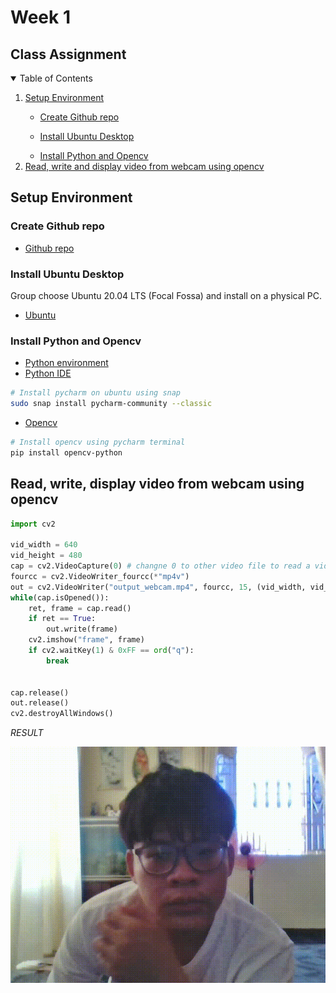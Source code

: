 # Week 1
## Class Assignment


<details open="open">
  <summary>Table of Contents</summary>
  <ol>
    <li><a href="#Setup Environment">Setup Environment</a></li>
        <ul>
            <li><a href="#Create Github repo">Create Github repo</a></li>
        </ul>
        <ul>
            <li><a href="#Install Ubuntu Desktop">Install Ubuntu Desktop</a></li>
        </ul>
        <ul>
            <li><a href="#Install Python and Opencv">Install Python and Opencv</a></li>
        </ul>
    <li><a href="#Read, write and display video from webcam using opencv">Read, write and display video from webcam using opencv</a></li>
  </ol>
</details>


## Setup Environment
### Create Github repo

* [Github repo](https://github.com/tienbao08/LMAOFPGA)

### Install Ubuntu Desktop

Group choose Ubuntu 20.04 LTS (Focal Fossa) and install on a physical PC.
* [Ubuntu](https://ubuntu.com/download/desktop)

<!-- Install Python and Opencv -->
### Install Python and Opencv

* [Python environment](https://www.python.org/downloads/)
* [Python IDE](https://www.jetbrains.com/pycharm/download/#section=linux)

```sh
# Install pycharm on ubuntu using snap
sudo snap install pycharm-community --classic
```
* [Opencv](https://pypi.org/project/opencv-python/)
```sh
# Install opencv using pycharm terminal
pip install opencv-python
```


## Read, write, display video from webcam using opencv
```python
import cv2

vid_width = 640
vid_height = 480
cap = cv2.VideoCapture(0) # changne 0 to other video file to read a video
fourcc = cv2.VideoWriter_fourcc(*"mp4v")
out = cv2.VideoWriter("output_webcam.mp4", fourcc, 15, (vid_width, vid_height))
while(cap.isOpened()):
    ret, frame = cap.read()
    if ret == True:
        out.write(frame)
    cv2.imshow("frame", frame)
    if cv2.waitKey(1) & 0xFF == ord("q"):
        break


cap.release()
out.release()
cv2.destroyAllWindows()
```
*RESULT*

![Result](output_webcam.gif)





